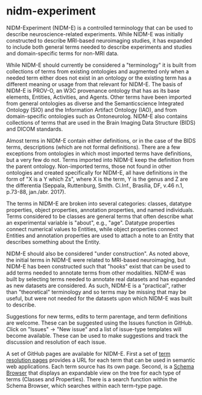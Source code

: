 # nidm-experiment
NIDM-Experiment (NIDM-E) is a controlled terminology that can be used to describe neuroscience-related experiments. While NIDM-E was initially constructed to describe MRI-based neuroimaging studies, it has expanded to include both general terms needed to describe experiments and studies and domain-specific terms for non-MRI data.

While NIDM-E should currently be considered a "terminology" it is built from collections of terms from existing ontologies and augmented only when a needed term either does not exist in an ontology or the existing term has a different meaning or usage from that relevant for NIDM-E. The basis of NIDM-E is PROV-O, an W3C provenance ontology that has as its base elements, Entities, Activities, and Agents. Other terms have been imported from general ontologies as diverse and the Semanticscience Integrated Ontology (SIO) and the Information Artifact Ontology (IAO), and from domain-specific ontologies such as Ontoneurolog. NIDM-E also contains collections of terms that are used in the Brain Imaging Data Structure (BIDS) and DICOM standards. 

Almost terms in NIDM-E contain either definitions, or in the case of the BIDS terms, descriptions (which are not formal definitions). There are a few exceptions from ontologies in which most imported terms have definitions, but a very few do not. Terms imported into NIDM-E keep the definition from the parent ontology. Non-imported terms, those not found in other ontologies and created specifically for NIDM-E, all have definitions in the form of "X is a Y which Zs", where X is the term, Y is the genus and Z are the differentia (Seppala, Ruttenburg, Smith. Ci.Inf., Brasília, DF, v.46 n.1, p.73-88, jan./abr. 2017). 

The terms in NIDM-E are broken into several categories: classes, datatype properties, object properties, annotation properties, and named individuals. Terms considered to be classes are general terms that often describe what an experimental variable is "about", e.g., "age". Datatype properties connect numerical values to Entities, while object properties connect Entities and annotation properties are used to attach a note to an Entity that describes something about the Entity.

NIDM-E should also be considered "under construction". As noted above, the initial terms in NIDM-E were related to MRI-based neuroimaging, but NIDM-E has been constructed such that "hooks" exist that can be used to add terms needed to annotate terms from other modalities. NIDM-E was built by selecting terms needed to annotate real datasets and has expanded as new datasets are considered. As such, NIDM-E is a "practical", rather than "theoretical" terminology and so terms may be missing that may be useful, but were not needed for the datasets upon which NIDM-E was built to describe.  

Suggestions for new terms, edits to term parentage, and term definitions are welcome. These can be suggested using the Issues function in GitHub. Click on "Issues" -> "New issue" and a list of issue-type templates will become available. These can be used to make suggestions and track the discussion and resolution of each issue.

A set of GitHub pages are available for NIDM-E. First a set of [term resolution pages](https://incf-nidash.github.io/nidm-experiment/) provides a URL for each term that can be used in semantic web applications. Each term source has its own page. Second, is a [Schema Browser](https://incf-nidash.github.io/nidm-experiment/schema_menu.html) that displays an expandable view on the tree for each type of terms (Classes and Properties). There is a search function within the Schema Browser, which searches within each term-type page.
